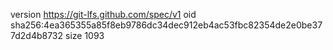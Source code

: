 version https://git-lfs.github.com/spec/v1
oid sha256:4ea365355a85f8eb9786dc34dec912eb4ac53fbc82354de2e0be377d2d4b8732
size 1093
